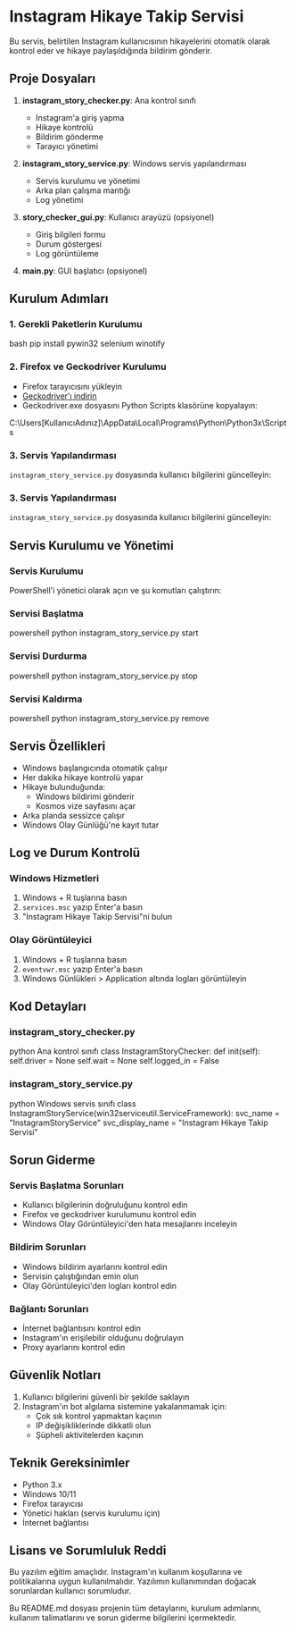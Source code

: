 # Instagram Hikaye Takip Servisi

Bu servis, belirtilen Instagram kullanıcısının hikayelerini otomatik olarak kontrol eder ve hikaye paylaşıldığında bildirim gönderir.

## Proje Dosyaları

1. **instagram_story_checker.py**: Ana kontrol sınıfı
   - Instagram'a giriş yapma
   - Hikaye kontrolü
   - Bildirim gönderme
   - Tarayıcı yönetimi

2. **instagram_story_service.py**: Windows servis yapılandırması
   - Servis kurulumu ve yönetimi
   - Arka plan çalışma mantığı
   - Log yönetimi

3. **story_checker_gui.py**: Kullanıcı arayüzü (opsiyonel)
   - Giriş bilgileri formu
   - Durum göstergesi
   - Log görüntüleme

4. **main.py**: GUI başlatıcı (opsiyonel)

## Kurulum Adımları

### 1. Gerekli Paketlerin Kurulumu
bash
pip install pywin32 selenium winotify

### 2. Firefox ve Geckodriver Kurulumu
- Firefox tarayıcısını yükleyin
- [Geckodriver'ı indirin](https://github.com/mozilla/geckodriver/releases)
- Geckodriver.exe dosyasını Python Scripts klasörüne kopyalayın:

C:\Users\[KullanıcıAdınız]\AppData\Local\Programs\Python\Python3x\Scripts


### 3. Servis Yapılandırması
`instagram_story_service.py` dosyasında kullanıcı bilgilerini güncelleyin:


### 3. Servis Yapılandırması
`instagram_story_service.py` dosyasında kullanıcı bilgilerini güncelleyin:


## Servis Kurulumu ve Yönetimi

### Servis Kurulumu
PowerShell'i yönetici olarak açın ve şu komutları çalıştırın:


### Servisi Başlatma
powershell
python instagram_story_service.py start

### Servisi Durdurma
powershell
python instagram_story_service.py stop

### Servisi Kaldırma
powershell
python instagram_story_service.py remove


## Servis Özellikleri

- Windows başlangıcında otomatik çalışır
- Her dakika hikaye kontrolü yapar
- Hikaye bulunduğunda:
  - Windows bildirimi gönderir
  - Kosmos vize sayfasını açar
- Arka planda sessizce çalışır
- Windows Olay Günlüğü'ne kayıt tutar

## Log ve Durum Kontrolü

### Windows Hizmetleri
1. Windows + R tuşlarına basın
2. `services.msc` yazıp Enter'a basın
3. "Instagram Hikaye Takip Servisi"ni bulun

### Olay Görüntüleyici
1. Windows + R tuşlarına basın
2. `eventvwr.msc` yazıp Enter'a basın
3. Windows Günlükleri > Application altında logları görüntüleyin

## Kod Detayları

### instagram_story_checker.py

python
Ana kontrol sınıfı
class InstagramStoryChecker:
def init(self):
self.driver = None
self.wait = None
self.logged_in = False


### instagram_story_service.py

python
Windows servis sınıfı
class InstagramStoryService(win32serviceutil.ServiceFramework):
svc_name = "InstagramStoryService"
svc_display_name = "Instagram Hikaye Takip Servisi"


## Sorun Giderme

### Servis Başlatma Sorunları
- Kullanıcı bilgilerinin doğruluğunu kontrol edin
- Firefox ve geckodriver kurulumunu kontrol edin
- Windows Olay Görüntüleyici'den hata mesajlarını inceleyin

### Bildirim Sorunları
- Windows bildirim ayarlarını kontrol edin
- Servisin çalıştığından emin olun
- Olay Görüntüleyici'den logları kontrol edin

### Bağlantı Sorunları
- İnternet bağlantısını kontrol edin
- Instagram'ın erişilebilir olduğunu doğrulayın
- Proxy ayarlarını kontrol edin

## Güvenlik Notları

1. Kullanıcı bilgilerini güvenli bir şekilde saklayın
2. Instagram'ın bot algılama sistemine yakalanmamak için:
   - Çok sık kontrol yapmaktan kaçının
   - IP değişikliklerinde dikkatli olun
   - Şüpheli aktivitelerden kaçının

## Teknik Gereksinimler

- Python 3.x
- Windows 10/11
- Firefox tarayıcısı
- Yönetici hakları (servis kurulumu için)
- İnternet bağlantısı

## Lisans ve Sorumluluk Reddi

Bu yazılım eğitim amaçlıdır. Instagram'ın kullanım koşullarına ve politikalarına uygun kullanılmalıdır. Yazılımın kullanımından doğacak sorunlardan kullanıcı sorumludur.

Bu README.md dosyası projenin tüm detaylarını, kurulum adımlarını, kullanım talimatlarını ve sorun giderme bilgilerini içermektedir.